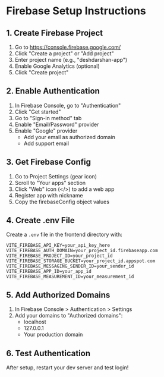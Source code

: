 # Firebase Setup Instructions

## 1. Create Firebase Project
1. Go to https://console.firebase.google.com/
2. Click "Create a project" or "Add project"
3. Enter project name (e.g., "deshdarshan-app")
4. Enable Google Analytics (optional)
5. Click "Create project"

## 2. Enable Authentication
1. In Firebase Console, go to "Authentication" 
2. Click "Get started"
3. Go to "Sign-in method" tab
4. Enable "Email/Password" provider
5. Enable "Google" provider
   - Add your email as authorized domain
   - Add support email

## 3. Get Firebase Config
1. Go to Project Settings (gear icon)
2. Scroll to "Your apps" section
3. Click "Web" icon (</>) to add a web app
4. Register app with nickname
5. Copy the firebaseConfig object values

## 4. Create .env File
Create a `.env` file in the frontend directory with:

```
VITE_FIREBASE_API_KEY=your_api_key_here
VITE_FIREBASE_AUTH_DOMAIN=your_project_id.firebaseapp.com
VITE_FIREBASE_PROJECT_ID=your_project_id
VITE_FIREBASE_STORAGE_BUCKET=your_project_id.appspot.com
VITE_FIREBASE_MESSAGING_SENDER_ID=your_sender_id
VITE_FIREBASE_APP_ID=your_app_id
VITE_FIREBASE_MEASUREMENT_ID=your_measurement_id
```

## 5. Add Authorized Domains
1. In Firebase Console > Authentication > Settings
2. Add your domains to "Authorized domains":
   - localhost
   - 127.0.0.1
   - Your production domain

## 6. Test Authentication
After setup, restart your dev server and test login!
